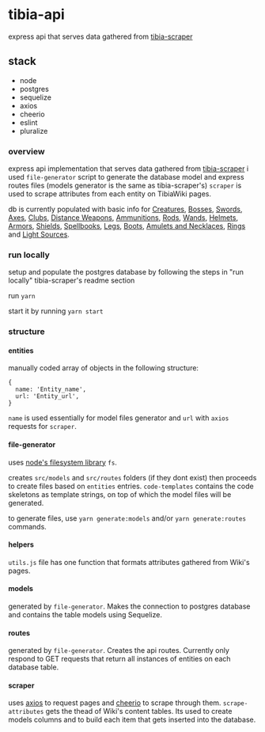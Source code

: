 # tibia-api
express api that serves data gathered from [tibia-scraper](https://github.com/rafaellvs/tibia-scraper)

## stack
- node
- postgres
- sequelize
- axios
- cheerio
- eslint
- pluralize


### overview
express api implementation that serves data gathered from [tibia-scraper](https://github.com/rafaellvs/tibia-scraper/blob/master/README.md)
i used `file-generator` script to generate the database model and express routes files (models generator is the same as tibia-scraper's)
`scraper` is used to scrape attributes from each entity on TibiaWiki pages.

db is currently populated with basic info for [Creatures](https://tibia.fandom.com/wiki/List_of_Creatures), [Bosses](https://tibia.fandom.com/wiki/Bosses), [Swords](https://tibia.fandom.com/wiki/Sword_Weapons), [Axes](https://tibia.fandom.com/wiki/Axe_Weapons), [Clubs](https://tibia.fandom.com/wiki/Club_Weapons), [Distance Weapons](https://tibia.fandom.com/wiki/Distance_Weapons), [Ammunitions](https://tibia.fandom.com/wiki/Ammunition), [Rods](https://tibia.fandom.com/wiki/Rods), [Wands](https://tibia.fandom.com/wiki/Wands), [Helmets](https://tibia.fandom.com/wiki/Wands), [Armors](https://tibia.fandom.com/wiki/Armors), [Shields](https://tibia.fandom.com/wiki/Shields), [Spellbooks](https://tibia.fandom.com/wiki/Spellbooks), [Legs](https://tibia.fandom.com/wiki/Legs), [Boots](https://tibia.fandom.com/wiki/Boots), [Amulets and Necklaces](https://tibia.fandom.com/wiki/Amulets_and_Necklaces), [Rings](https://tibia.fandom.com/wiki/Rings) and [Light Sources](https://tibia.fandom.com/wiki/Light_Sources).



### run locally
setup and populate the postgres database by following the steps in "run locally" tibia-scraper's readme section

run `yarn`

start it by running `yarn start`


### structure

#### entities
manually coded array of objects in the following structure:
```
{
  name: 'Entity_name',
  url: 'Entity_url',
}
```
`name` is used essentially for model files generator and `url` with `axios` requests for `scraper`.



#### file-generator
uses [node's filesystem library](https://nodejs.org/api/fs.html) `fs`.

creates `src/models` and `src/routes` folders (if they dont exist) then proceeds to create files based on `entities` entries.
`code-templates` contains the code skeletons as template strings, on top of which the model files will be generated.

to generate files, use `yarn generate:models` and/or `yarn generate:routes` commands.



#### helpers
`utils.js` file has one function that formats attributes gathered from Wiki's pages.



#### models
generated by `file-generator`. Makes the connection to postgres database and contains the table models using Sequelize.

#### routes
generated by `file-generator`. Creates the api routes. Currently only respond to GET requests that return all instances of entities on each database table.



#### scraper
uses [axios](https://github.com/axios/axios) to request pages and [cheerio](https://cheerio.js.org/) to scrape through them.
`scrape-attributes` gets the thead of Wiki's content tables. Its used to create models columns and to build each item that gets inserted into the database.
